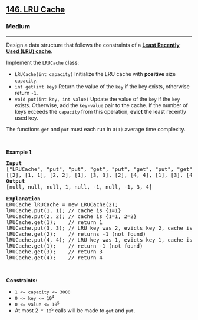 <h2><a href="https://leetcode.com/problems/lru-cache/">146. LRU Cache</a></h2><h3>Medium</h3><hr><div style="user-select: auto;"><p style="user-select: auto;">Design a data structure that follows the constraints of a <strong style="user-select: auto;"><a href="https://en.wikipedia.org/wiki/Cache_replacement_policies#LRU" target="_blank" style="user-select: auto;">Least Recently Used (LRU) cache</a></strong>.</p>

<p style="user-select: auto;">Implement the <code style="user-select: auto;">LRUCache</code> class:</p>

<ul style="user-select: auto;">
	<li style="user-select: auto;"><code style="user-select: auto;">LRUCache(int capacity)</code> Initialize the LRU cache with <strong style="user-select: auto;">positive</strong> size <code style="user-select: auto;">capacity</code>.</li>
	<li style="user-select: auto;"><code style="user-select: auto;">int get(int key)</code> Return the value of the <code style="user-select: auto;">key</code> if the key exists, otherwise return <code style="user-select: auto;">-1</code>.</li>
	<li style="user-select: auto;"><code style="user-select: auto;">void put(int key, int value)</code>&nbsp;Update the value of the <code style="user-select: auto;">key</code> if the <code style="user-select: auto;">key</code> exists. Otherwise, add the <code style="user-select: auto;">key-value</code> pair to the cache. If the number of keys exceeds the <code style="user-select: auto;">capacity</code> from this operation, <strong style="user-select: auto;">evict</strong> the least recently used key.</li>
</ul>

<p style="user-select: auto;">The functions&nbsp;<code data-stringify-type="code" style="user-select: auto;">get</code>&nbsp;and&nbsp;<code data-stringify-type="code" style="user-select: auto;">put</code>&nbsp;must each run in <code style="user-select: auto;">O(1)</code> average time complexity.</p>

<p style="user-select: auto;">&nbsp;</p>
<p style="user-select: auto;"><strong style="user-select: auto;">Example 1:</strong></p>

<pre style="user-select: auto;"><strong style="user-select: auto;">Input</strong>
["LRUCache", "put", "put", "get", "put", "get", "put", "get", "get", "get"]
[[2], [1, 1], [2, 2], [1], [3, 3], [2], [4, 4], [1], [3], [4]]
<strong style="user-select: auto;">Output</strong>
[null, null, null, 1, null, -1, null, -1, 3, 4]

<strong style="user-select: auto;">Explanation</strong>
LRUCache lRUCache = new LRUCache(2);
lRUCache.put(1, 1); // cache is {1=1}
lRUCache.put(2, 2); // cache is {1=1, 2=2}
lRUCache.get(1);    // return 1
lRUCache.put(3, 3); // LRU key was 2, evicts key 2, cache is {1=1, 3=3}
lRUCache.get(2);    // returns -1 (not found)
lRUCache.put(4, 4); // LRU key was 1, evicts key 1, cache is {4=4, 3=3}
lRUCache.get(1);    // return -1 (not found)
lRUCache.get(3);    // return 3
lRUCache.get(4);    // return 4
</pre>

<p style="user-select: auto;">&nbsp;</p>
<p style="user-select: auto;"><strong style="user-select: auto;">Constraints:</strong></p>

<ul style="user-select: auto;">
	<li style="user-select: auto;"><code style="user-select: auto;">1 &lt;= capacity &lt;= 3000</code></li>
	<li style="user-select: auto;"><code style="user-select: auto;">0 &lt;= key &lt;= 10<sup style="user-select: auto;">4</sup></code></li>
	<li style="user-select: auto;"><code style="user-select: auto;">0 &lt;= value &lt;= 10<sup style="user-select: auto;">5</sup></code></li>
	<li style="user-select: auto;">At most 2<code style="user-select: auto;">&nbsp;* 10<sup style="user-select: auto;">5</sup></code>&nbsp;calls will be made to <code style="user-select: auto;">get</code> and <code style="user-select: auto;">put</code>.</li>
</ul>
</div>